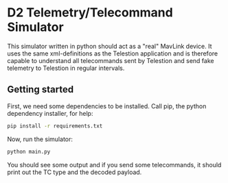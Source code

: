 # D2 Telemetry/Telecommand Simulator

This simulator written in python should act as a "real" MavLink device.
It uses the same xml-definitions as the Telestion application
and is therefore capable to understand all telecommands sent by Telestion
and send fake telemetry to Telestion in regular intervals.

## Getting started

First, we need some dependencies to be installed.
Call pip, the python dependency installer, for help:

```sh
pip install -r requirements.txt
```

Now, run the simulator:

```sh
python main.py
```

You should see some output and if you send some telecommands,
it should print out the TC type and the decoded payload.
